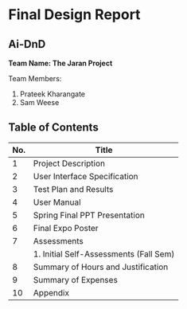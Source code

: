 # Final Design Report
## Ai-DnD
**Team Name: The Jaran Project**

Team Members: 
1. Prateek Kharangate
2. Sam Weese

## Table of Contents

| No.| Title|
|---|-------------|
| 1 | Project Description |
| 2 | User Interface Specification |
| 3 | Test Plan and Results |
| 4 | User Manual |
| 5 | Spring Final PPT Presentation |
| 6 | Final Expo Poster |
| 7 | Assessments |
|   | 1. Initial Self-Assessments (Fall Sem)|\n|   | 2. Final Self-Assessments (Spring Sem)|
| 8 | Summary of Hours and Justification |
| 9 | Summary of Expenses |
| 10 | Appendix |

